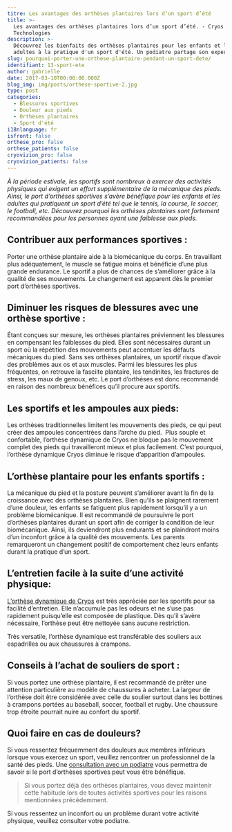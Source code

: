 ```yaml
---
titre: Les avantages des orthèses plantaires lors d’un sport d’été
title: >-
  Les avantages des orthèses plantaires lors d’un sport d’été. - Cryos
  Technologies
description: >-
  Découvrez les bienfaits des orthèses plantaires pour les enfants et les
  adultes à la pratique d'un sport d'été. Un podiatre partage son expertise.
slug: pourquoi-porter-une-orthese-plantaire-pendant-un-sport-dete/
identifiant: 13-sport-ete
author: gabrielle
date: 2017-03-10T00:00:00.000Z
blog_img: img/posts/orthese-sportive-2.jpg
type: post
categories:
  - Blessures sportives
  - Douleur aux pieds
  - Orthèses plantaires
  - Sport d'été
i18nlanguage: fr
isfront: false
orthese_pro: false
orthese_patients: false
cryovizion_pro: false
cryovizion_patients: false
---
```


*À la période estivale, les sportifs sont nombreux à exercer des activités physiques qui exigent un effort supplémentaire de la mécanique des pieds. Ainsi, le port d’orthèses sportives s’avère bénéfique pour les enfants et les adultes qui pratiquent un sport d’été tel que le tennis, la course, le soccer, le football, etc. Découvrez pourquoi les orthèses plantaires sont fortement recommandées pour les personnes ayant une faiblesse aux pieds.*

## Contribuer aux performances sportives :

Porter une orthèse plantaire aide à la biomécanique du corps. En travaillant plus adéquatement, le muscle se fatigue moins et bénéficie d’une plus grande endurance. Le sportif a plus de chances de s’améliorer grâce à la qualité de ses mouvements. Le changement est apparent dès le premier port d’orthèses sportives.

## Diminuer les risques de blessures avec une orthèse sportive :

Étant conçues sur mesure, les orthèses plantaires préviennent les blessures en compensant les faiblesses du pied. Elles sont nécessaires durant un sport où la répétition des mouvements peut accentuer les défauts mécaniques du pied. Sans ses orthèses plantaires, un sportif risque d’avoir des problèmes aux os et aux muscles. Parmi les blessures les plus fréquentes, on retrouve la fasciite plantaire, les tendinites, les fractures de stress, les maux de genoux, etc. Le port d’orthèses est donc recommandé en raison des nombreux bénéfices qu’il procure aux sportifs.

## Les sportifs et les ampoules aux pieds:

Les orthèses traditionnelles limitent les mouvements des pieds, ce qui peut créer des ampoules concentrées dans l’arche du pied.  Plus souple et confortable, l’orthèse dynamique de Cryos ne bloque pas le mouvement complet des pieds qui travailleront mieux et plus facilement. C’est pourquoi, l’orthèse dynamique Cryos diminue le risque d’apparition d’ampoules.

## L’orthèse plantaire pour les enfants sportifs :

La mécanique du pied et la posture peuvent s’améliorer avant la fin de la croissance avec des orthèses plantaires. Bien qu’ils se plaignent rarement d’une douleur, les enfants se fatiguent plus rapidement lorsqu’il y a un problème biomécanique. Il est recommandé de poursuivre le port d’orthèses plantaires durant un sport afin de corriger la condition de leur biomécanique. Ainsi, ils deviendront plus endurants et se plaindront moins d’un inconfort grâce à la qualité des mouvements. Les parents remarqueront un changement positif de comportement chez leurs enfants durant la pratique d’un sport.

## L’entretien facile à la suite d’une activité physique:

[L’orthèse dynamique de Cryos](http://www.cryos.com/produits/orthese-cryos/) est très appréciée par les sportifs pour sa facilité d’entretien. Elle n’accumule pas les odeurs et ne s’use pas rapidement puisqu’elle est composée de plastique. Dès qu’il s’avère nécessaire, l’orthèse peut être nettoyée sans aucune restriction.

Très versatile, l’orthèse dynamique est transférable des souliers aux espadrilles ou aux chaussures à crampons.

## Conseils à l’achat de souliers de sport :

Si vous portez une orthèse plantaire, il est recommandé de prêter une attention particulière au modèle de chaussures à acheter. La largeur de l’orthèse doit être considérée avec celle du soulier surtout dans les bottines à crampons portées au baseball, soccer, football et rugby. Une chaussure trop étroite pourrait nuire au confort du sportif.

## Quoi faire en cas de douleurs?

Si vous ressentez fréquemment des douleurs aux membres inférieurs lorsque vous exercez un sport, veuillez rencontrer un professionnel de la santé des pieds. Une [consultation avec un podiatre](http://www.cryos.com/trouver-une-clinique/) vous permettra de savoir si le port d’orthèses sportives peut vous être bénéfique.

> Si vous portez déjà des orthèses plantaires, vous devez maintenir cette habitude lors de toutes activités sportives pour les raisons mentionnées précédemment. 

Si vous ressentez un inconfort ou un problème durant votre activité physique, veuillez consulter votre podiatre.
